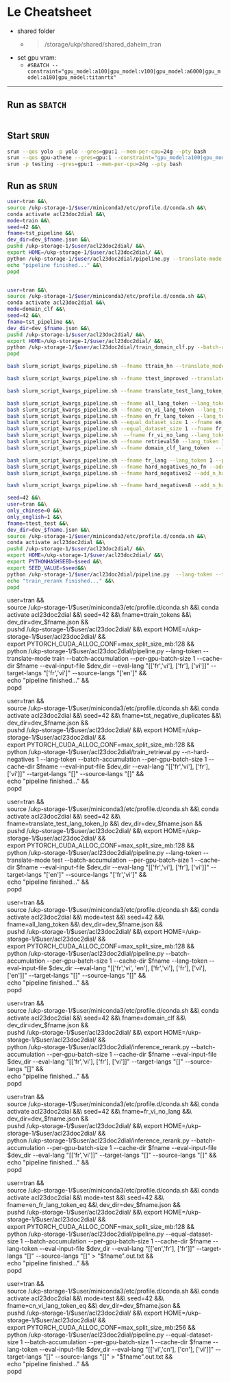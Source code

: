 # Le Cheatsheet
- shared folder
    - > /storage/ukp/shared/shared_daheim_tran 
- set gpu vram:
    - `#SBATCH --constraint="gpu_model:a100|gpu_model:v100|gpu_model:a6000|gpu_model:a180|gpu_model:titanrtx"`
---

## Run as `SBATCH`
```bash

```

## Start `SRUN` 
```bash
srun --qos yolo -p yolo --gres=gpu:1 --mem-per-cpu=24g --pty bash
srun --qos gpu-athene --gres=gpu:1 --constraint="gpu_model:a100|gpu_model:v100|gpu_model:a6000|gpu_model:a180|gpu_model:titanrtx" --mem-per-cpu=42g --pty bash 
srun -p testing --gres=gpu:1 --mem-per-cpu=24g --pty bash
```

## Run as `SRUN` 

```bash
user=tran &&\
source /ukp-storage-1/$user/miniconda3/etc/profile.d/conda.sh &&\
conda activate acl23doc2dial &&\ 
mode=train &&\
seed=42 &&\
fname=tst_pipeline &&\
dev_dir=dev_$fname.json &&\
pushd /ukp-storage-1/$user/acl23doc2dial/ &&\
export HOME=/ukp-storage-1/$user/acl23doc2dial/ &&\
python /ukp-storage-1/$user/acl23doc2dial/pipeline.py --translate-mode $mode --batch-accumulation --per-gpu-batch-size 8 --cache-dir=$fname --lang-token --eval-input-file=$dev_dir --eval-lang "[['fr', 'vi', 'en'], ['fr', 'vi'], ['fr'], ['vi'], ['en']]" --target-langs "['fr', 'vi']" --source-lang "en" &&\
echo "pipeline finished..." &&\
popd


user=tran &&\
source /ukp-storage-1/$user/miniconda3/etc/profile.d/conda.sh &&\
conda activate acl23doc2dial &&\ 
mode=domain_clf &&\
seed=42 &&\
fname=tst_pipeline &&\
dev_dir=dev_$fname.json &&\
pushd /ukp-storage-1/$user/acl23doc2dial/ &&\
export HOME=/ukp-storage-1/$user/acl23doc2dial/ &&\
python /ukp-storage-1/$user/acl23doc2dial/train_domain_clf.py --batch-accumulation --per-gpu-batch-size 32 --cache-dir=$fname --eval-input-file=$dev_dir --eval-lang "[['fr', 'vi'], ['fr'], ['vi']]" --target-langs "[]" --source-lang "[]" &&\
popd
```

```sh
bash slurm_script_kwargs_pipeline.sh --fname ttrain_hn --translate_mode train --lang_token 1 --per_gpu_batch_size 1 --eval_lang "[['fr', 'vi', 'en'], ['fr', 'vi'], ['fr'], ['vi'], ['en']]" --target_langs "['fr', 'vi']" --source_langs "['en']"

bash slurm_script_kwargs_pipeline.sh --fname ttest_improved --translate_mode test --lang_token 1 --per_gpu_batch_size 1 --eval_lang "[['fr','vi'], ['fr'], ['vi']]" --target_langs "['en']" --source_langs "['fr', 'vi']" --source_langs "['en']"

bash slurm_script_kwargs_pipeline.sh --fname translate_test_lang_token_lp --translate_mode test --lang_token 1 --per_gpu_batch_size 1 --eval_lang "[['fr', 'vi'], ['fr'], ['vi']]" --target_langs "['en']" --source_langs "['fr', 'vi']"

bash slurm_script_kwargs_pipeline.sh --fname all_lang_token --lang_token 1 --per_gpu_batch_size 8 --eval_lang "[['fr','vi', 'en'], ['fr','vi'], ['fr'], ['vi'], ['en']]" --target_langs "[]" --source_langs "[]"
bash slurm_script_kwargs_pipeline.sh --fname cn_vi_lang_token --lang_token 1 --per_gpu_batch_size 8 --eval_lang "[['cn','vi'], ['vi']]" --target_langs "[]" --source_langs "[]"
bash slurm_script_kwargs_pipeline.sh --fname en_fr_lang_token --lang_token 1 --per_gpu_batch_size 8 --eval_lang "[['fr','en'], ['fr']]" --target_langs "[]" --source_langs "[]"
bash slurm_script_kwargs_pipeline.sh --equal_dataset_size 1 --fname en_no_lang_token_eq --lang_token 1 --per_gpu_batch_size 1 --eval_lang "[['fr','en'], ['fr']]" --target_langs "[]" --source_langs "[]"
bash slurm_script_kwargs_pipeline.sh --equal_dataset_size 1 --fname fr_vi_en_no_lang --lang_token 0 --per_gpu_batch_size 1 --eval_lang "[['fr','vi','en'], ['fr','vi'], ['fr'], ['vi']]" --target_langs "[]" --source_langs "[]"
bash slurm_script_kwargs_pipeline.sh  --fname fr_vi_no_lang --lang_token 0 --per_gpu_batch_size 8 --eval_lang "[['fr','vi'], ['fr'], ['vi']]" --target_langs "[]" --source_langs "[]"
bash slurm_script_kwargs_pipeline.sh --fname retrieval50 --lang_token 1 --per_gpu_batch_size 8 --eval_lang "[['fr','vi'], ['fr'], ['vi']]" --target_langs "[]" --source_langs "[]"
bash slurm_script_kwargs_pipeline.sh --fname domain_clf_lang_token  --lang_token 1 --per_gpu_batch_size 8 --eval_lang "[['fr','vi'], ['fr'], ['vi']]" --target_langs "[]" --source_langs "[]"

bash slurm_script_kwargs_pipeline.sh --fname fr_lang --lang_token 1 --per_gpu_batch_size 8 --eval_lang "[['fr']]" --target_langs "[]" --source_langs "[]"
bash slurm_script_kwargs_pipeline.sh --fname hard_negatives_no_fn --add_n_hard_negatives 1 --lang_token 1 --per_gpu_batch_size 8 --eval_lang "[['fr','vi'], ['fr'], ['vi']]" --target_langs "[]" --source_langs "[]"
bash slurm_script_kwargs_pipeline.sh --fname hard_negatives2 --add_n_hard_negatives 2 --lang_token 1 --per_gpu_batch_size 8 --eval_lang "[['fr','vi'], ['fr'], ['vi']]" --target_langs "[]" --source_langs "[]"

bash slurm_script_kwargs_pipeline.sh --fname hard_negatives8 --add_n_hard_negatives 8 --lang_token 1 --per_gpu_batch_size 8 --eval_lang "[['fr','vi'], ['fr'], ['vi']]" --target_langs "[]" --source_langs "[]"
```


```bash
seed=42 &&\
user=tran &&\
only_chinese=0 &&\
only_english=1 &&\
fname=ttest_test &&\
dev_dir=dev_$fname.json &&\
source /ukp-storage-1/$user/miniconda3/etc/profile.d/conda.sh &&\
conda activate acl23doc2dial &&\
pushd /ukp-storage-1/$user/acl23doc2dial/ &&\
export HOME=/ukp-storage-1/$user/acl23doc2dial/ &&\
export PYTHONHASHSEED=$seed &&\
export SEED_VALUE=$seed&&\
python /ukp-storage-1/$user/acl23doc2dial/pipeline.py  --lang-token --translate-mode test --batch-accumulation --per-gpu-batch-size 1 --cache-dir $fname --eval-input-file $dev_dir --eval-lang "[['fr','vi'], ['fr'], ['vi']]" --target-langs "['en']" --source-langs "['fr', 'vi']" &&\
echo "train_rerank finished..." &&\
popd
````

user=tran &&\
source /ukp-storage-1/$user/miniconda3/etc/profile.d/conda.sh &&\
conda activate acl23doc2dial &&\ 
seed=42 &&\
fname=ttrain_tokens &&\
dev_dir=dev_$fname.json &&\
pushd /ukp-storage-1/$user/acl23doc2dial/ &&\
export HOME=/ukp-storage-1/$user/acl23doc2dial/ &&\
export PYTORCH_CUDA_ALLOC_CONF=max_split_size_mb:128  &&\
python /ukp-storage-1/$user/acl23doc2dial/pipeline.py --lang-token --translate-mode train --batch-accumulation --per-gpu-batch-size 1 --cache-dir $fname --eval-input-file $dev_dir --eval-lang "[['fr','vi'], ['fr'], ['vi']]" --target-langs "['fr','vi']" --source-langs "['en']" &&\
echo "pipeline finished..." &&\
popd


user=tran &&\
source /ukp-storage-1/$user/miniconda3/etc/profile.d/conda.sh &&\
conda activate acl23doc2dial &&\ 
seed=42 &&\
fname=tst_negative_duplicates &&\
dev_dir=dev_$fname.json &&\
pushd /ukp-storage-1/$user/acl23doc2dial/ &&\
export HOME=/ukp-storage-1/$user/acl23doc2dial/ &&\
export PYTORCH_CUDA_ALLOC_CONF=max_split_size_mb:128  &&\
python /ukp-storage-1/$user/acl23doc2dial/train_retrieval.py --n-hard-negatives 1 --lang-token --batch-accumulation --per-gpu-batch-size 1 --cache-dir $fname --eval-input-file $dev_dir --eval-lang "[['fr','vi'], ['fr'], ['vi']]" --target-langs "[]" --source-langs "[]" &&\
echo "pipeline finished..." &&\
popd


user=tran &&\
source /ukp-storage-1/$user/miniconda3/etc/profile.d/conda.sh &&\
conda activate acl23doc2dial &&\ 
seed=42 &&\
fname=translate_test_lang_token_lp &&\
dev_dir=dev_$fname.json &&\
pushd /ukp-storage-1/$user/acl23doc2dial/ &&\
export HOME=/ukp-storage-1/$user/acl23doc2dial/ &&\
export PYTORCH_CUDA_ALLOC_CONF=max_split_size_mb:128  &&\
python /ukp-storage-1/$user/acl23doc2dial/pipeline.py --lang-token --translate-mode test --batch-accumulation --per-gpu-batch-size 1 --cache-dir $fname --eval-input-file $dev_dir --eval-lang "[['fr','vi'], ['fr'], ['vi']]" --target-langs "['en']" --source-langs "['fr','vi']" &&\
echo "pipeline finished..." &&\
popd


user=tran &&\
source /ukp-storage-1/$user/miniconda3/etc/profile.d/conda.sh &&\
conda activate acl23doc2dial &&\ 
mode=test &&\
seed=42 &&\
fname=all_lang_token &&\
dev_dir=dev_$fname.json &&\
pushd /ukp-storage-1/$user/acl23doc2dial/ &&\
export HOME=/ukp-storage-1/$user/acl23doc2dial/ &&\
export PYTORCH_CUDA_ALLOC_CONF=max_split_size_mb:128  &&\
python /ukp-storage-1/$user/acl23doc2dial/pipeline.py --batch-accumulation --per-gpu-batch-size 1 --cache-dir $fname --lang-token --eval-input-file $dev_dir --eval-lang "[['fr','vi', 'en'], ['fr','vi'], ['fr'], ['vi'], ['en']]" --target-langs "[]" --source-langs "[]" &&\
echo "pipeline finished..." &&\
popd


user=tran &&\
source /ukp-storage-1/$user/miniconda3/etc/profile.d/conda.sh &&\
conda activate acl23doc2dial &&\ 
seed=42 &&\
fname=domain_clf &&\
dev_dir=dev_$fname.json &&\
pushd /ukp-storage-1/$user/acl23doc2dial/ &&\
export HOME=/ukp-storage-1/$user/acl23doc2dial/ &&\
python /ukp-storage-1/$user/acl23doc2dial/inference_rerank.py --batch-accumulation --per-gpu-batch-size 1 --cache-dir $fname --eval-input-file $dev_dir --eval-lang "[['fr','vi'], ['fr'], ['vi']]" --target-langs "[]" --source-langs "[]" &&\
echo "pipeline finished..." &&\
popd

user=tran &&\
source /ukp-storage-1/$user/miniconda3/etc/profile.d/conda.sh &&\
conda activate acl23doc2dial &&\ 
seed=42 &&\
fname=fr_vi_no_lang &&\
dev_dir=dev_$fname.json &&\
pushd /ukp-storage-1/$user/acl23doc2dial/ &&\
export HOME=/ukp-storage-1/$user/acl23doc2dial/ &&\
python /ukp-storage-1/$user/acl23doc2dial/inference_rerank.py --batch-accumulation --per-gpu-batch-size 1 --cache-dir $fname --eval-input-file $dev_dir --eval-lang "[['fr','vi']]" --target-langs "[]" --source-langs "[]" &&\
echo "pipeline finished..." &&\
popd



user=tran &&\
source /ukp-storage-1/$user/miniconda3/etc/profile.d/conda.sh &&\
conda activate acl23doc2dial &&\ 
mode=test &&\
seed=42 &&\
fname=en_fr_lang_token_eq &&\
dev_dir=dev_$fname.json &&\
pushd /ukp-storage-1/$user/acl23doc2dial/ &&\
export HOME=/ukp-storage-1/$user/acl23doc2dial/ &&\
export PYTORCH_CUDA_ALLOC_CONF=max_split_size_mb:128 &&\
python /ukp-storage-1/$user/acl23doc2dial/pipeline.py --equal-dataset-size 1 --batch-accumulation --per-gpu-batch-size 1 --cache-dir $fname --lang-token --eval-input-file $dev_dir --eval-lang "[['en','fr'], ['fr']]" --target-langs "[]" --source-langs "[]" > "$fname".out.txt &&\
echo "pipeline finished..." &&\
popd


user=tran &&\
source /ukp-storage-1/$user/miniconda3/etc/profile.d/conda.sh &&\
conda activate acl23doc2dial &&\ 
mode=test &&\
seed=42 &&\
fname=cn_vi_lang_token_eq &&\
dev_dir=dev_$fname.json &&\
pushd /ukp-storage-1/$user/acl23doc2dial/ &&\
export HOME=/ukp-storage-1/$user/acl23doc2dial/ &&\
export PYTORCH_CUDA_ALLOC_CONF=max_split_size_mb:256 &&\
python /ukp-storage-1/$user/acl23doc2dial/pipeline.py --equal-dataset-size 1 --batch-accumulation --per-gpu-batch-size 1 --cache-dir $fname --lang-token --eval-input-file $dev_dir --eval-lang "[['vi','cn'], ['cn'], ['vi']]" --target-langs "[]" --source-langs "[]" > "$fname".out.txt &&\
echo "pipeline finished..." &&\
popd
